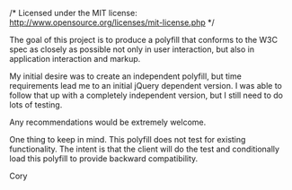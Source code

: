/* Licensed under the MIT license: http://www.opensource.org/licenses/mit-license.php */

The goal of this project is to produce a polyfill that conforms to the W3C spec as closely as possible not only in user interaction, but also in application interaction and markup.

My initial desire was to create an independent polyfill, but time requirements lead me to an initial jQuery dependent version. I was able to follow that up with a completely independent version, but I still need to do lots of testing. 

Any recommendations would be extremely welcome.

One thing to keep in mind. This polyfill does not test for existing functionality. The intent is that the client will do the test and conditionally load this polyfill to provide backward compatibility.

Cory